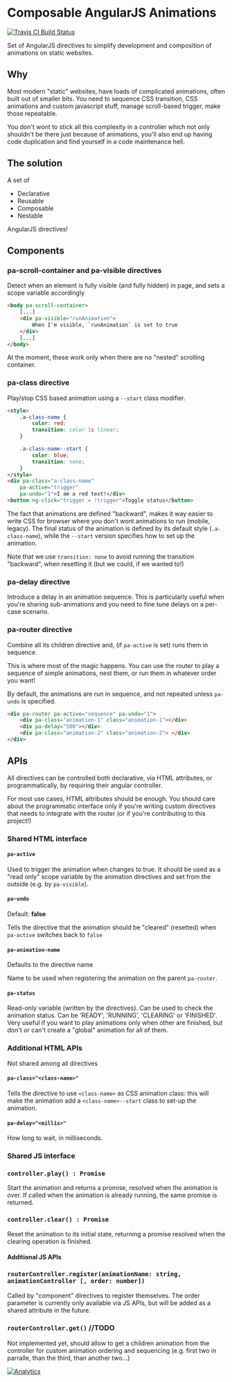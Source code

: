 # Composable AngularJS Animations

[![Travis CI Build Status](https://travis-ci.org/artoale/animations.svg)](https://travis-ci.org/artoale/animations)

Set of AngularJS directives to simplify development and composition of
animations on static websites.

## Why
Most modern "static" websites, have loads of complicated animations, often built
out of smaller bits.
You need to sequence CSS transition, CSS animations and custom javascript stuff, manage
scroll-based trigger, make those repeatable.

You don't wont to stick all this complexity in a controller which not only shouldn't be there just because of animations,
you'll also end up having code duplication and find yourself in a code maintenance hell.

## The solution

A set of
* Declarative
* Reusable
* Composable
* Nestable

AngularJS directives!

## Components

### pa-scroll-container and pa-visible directives
Detect when an element is fully visible (and fully hidden) in page, and sets
a scope variable accordingly

```html
<body pa-scroll-container>
    [...]
    <div pa-visible="runAnimation">
        When I'm visible, `runAnimation` is set to true
    </div>
    [...]
</body>
```
At the moment, these work only when there are no "nested" scrolling container.

### pa-class directive

Play/stop CSS based animation using a `--start` class modifier.


```html
<style>
    .a-class-name {
        color: red;
        transition: color 1s linear;
    }

    .a-class-name--start {
        color: blue;
        transition: none;
    }
</style>
<div pa-class="a-class-name"
    pa-active="trigger"
    pa-undo="1">I am a red text!</div>
<button ng-click="trigger = !trigger">Toggle status</button>
```

The fact that animations are defined "backward", makes it way easier to write CSS
for browser where you don't wont animations to run (mobile, legacy). The final status
of the animation is defined by its default style (`.a-class-name`), while the
`--start` version specifies how to set up the animation.

Note that we use `transition: none` to avoid running the transition "backward", when resetting it (but we could, if we wanted to!)

### pa-delay directive

Introduce a delay in an animation sequence. This is particularly useful when you're sharing
sub-animations and you need to fine tune delays on a per-case scenario.


### pa-router directive

Combine all its children directive and, (if `pa-active` is set) runs them in
sequence.

This is where most of the magic happens. You can use the router to play a sequence
of simple animations, nest them, or run them in whatever order you want!

By default, the animations are run in sequence, and not repeated unless `pa-undo` is specified.

```html
<div pa-router pa-active="sequence" pa-undo="1">
    <div pa-class="animation-1" class="animation-1"></div>
    <div pa-delay="500"></div>
    <div pa-class="animation-2" class="animation-2"> </div>
</div>
```


## APIs

All directives can be controlled both declarative, via HTML attributes, or
programmatically, by requiring their angular controller.

For most use cases, HTML attributes should be enough. You should care about the programmatic interface only if
you're writing custom directives that needs to integrate with the router (or if you're contributing to this project!)

### Shared HTML interface

#### `pa-active`
Used to trigger the animation when changes to true. It should be used as a "read only" scope variable by the animation directives and set from the outside (e.g. by `pa-visible`).

#### `pa-undo`
Default: **false**

Tells the directive that the animation should be "cleared" (resetted) when `pa-active` switches back to `false`

#### `pa-animation-name`
Defaults to the directive name

Name to be used when registering the animation on the parent `pa-router`.

#### `pa-status`
Read-only variable (written by the directives). Can be used to check the animation
status. Can be 'READY', 'RUNNING', 'CLEARING' or 'FINISHED'. Very useful if you want to
play animations only when other are finished, but don't or can't create a "global" animation for all of them.


### Additional HTML APIs
Not shared among all directives

#### `pa-class="<class-name>"`
Tells the directive to use `<class-name>` as CSS animation class: this will make the animation
add a `<class-name>--start` class to set-up the animation.

#### `pa-delay="<millis>"`
How long to wait, in milliseconds.


### Shared JS interface

### `controller.play() : Promise`
Start the animation and returns a promise, resolved when the animation is over.
If called when the animation is already running, the same promise is returned.

### `controller.clear() : Promise`
Reset the animation to its initial state, returning a promise resolved when the
clearing operation is finished.

#### Additional JS APIs

### `routerController.register(animationName: string, animationController [, order: number])`
Called by "component" directives to register themselves. The order parameter is
currently only available via JS APIs, but will be added as a shared attribute in
the future.

### `routerController.get()` //TODO
Not implemented yet, should allow to get a children animation from the controller
for custom animation ordering and sequencing (e.g. first two in parralle, than the third, than another two...)


[![Analytics](https://ga-beacon.appspot.com/UA-39387573-2/potato-animation/readme?pixel)](https://github.com/igrigorik/ga-beacon)
